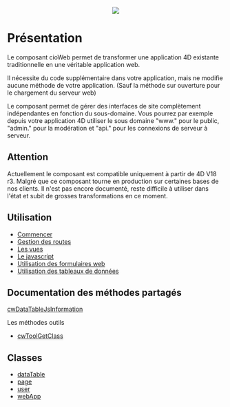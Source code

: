 <p align="center"><a href="http://www.connect-io.fr" target="_blank">
    <img src="https://www.connect-io.fr/www/img/logoConnectio.png">
</a></p>


# Présentation
Le composant cioWeb permet de transformer une application 4D existante traditionnelle en une véritable application web.

Il nécessite du code supplémentaire dans votre application, mais ne modifie aucune méthode de votre application. (Sauf la méthode sur ouverture pour le chargement du serveur web)

Le composant permet de gérer des interfaces de site complètement indépendantes en fonction du sous-domaine. Vous pourrez par exemple depuis votre application 4D utiliser le sous domaine "www." pour le public, "admin." pour la modération et "api." pour les connexions de serveur à serveur.

## Attention
Actuellement le composant est compatible uniquement à partir de 4D V18 r3.
Malgré que ce composant tourne en production sur certaines bases de nos clients. Il n'est pas encore documenté, reste difficile à utiliser dans l'état et subit de grosses transformations en ce moment.

## Utilisation

* [Commencer](Documentation/commencer.md)
* [Gestion des routes](Documentation/route.md)
* [Les vues](Documentation/vue.md)
* [Le javascript](Documentation/javascript.md)
* [Utilisation des formulaires web](Documentation/form.md)
* [Utilisation des tableaux de données](Documentation/datatable.md)

## Documentation des méthodes partagés

[cwDataTableJsInformation](Documentation/Methods/cwDataTableJsInformation.md)

Les méthodes outils
* [cwToolGetClass](Documentation/Methods/cwToolGetClass.md)

## Classes

* [dataTable](Documentation/Classes/dataTable.md)
* [page](Documentation/Classes/page.md)
* [user](Documentation/Classes/user.md)
* [webApp](Documentation/Classes/route.md)
